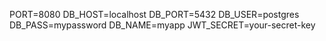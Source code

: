 PORT=8080
DB_HOST=localhost
DB_PORT=5432
DB_USER=postgres
DB_PASS=mypassword
DB_NAME=myapp
JWT_SECRET=your-secret-key
